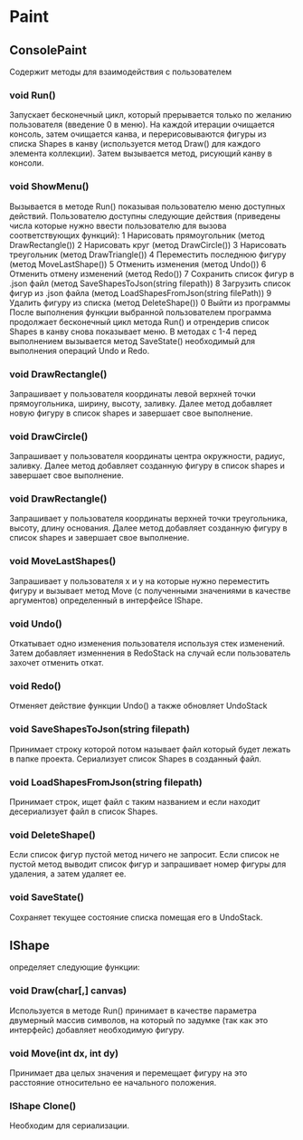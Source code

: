 # Paint
## ConsolePaint
Содержит методы для взаимодействия с пользователем
### void Run()
Запускает бесконечный цикл, который прерывается только по желанию пользователя (введение 0 в меню). На каждой итерации очищается консоль, затем очищается канва, и перерисовываются фигуры из списка Shapes в канву (используется метод Draw() для каждого элемента коллекции). Затем вызывается метод, рисующий канву в консоли.
### void ShowMenu()
Вызывается в методе Run() показывая пользователю меню доступных действий. Пользователю доступны следующие действия (приведены числа которые нужно ввести пользователю для вызова соответствующих функций):
1 Нарисовать прямоугольник (метод DrawRectangle())
2 Нарисовать круг (метод DrawCircle())
3 Нарисовать треугольник (метод DrawTriangle())
4 Переместить последнюю фигуру (метод MoveLastShape())
5 Отменить изменения (метод Undo())
6 Отменить отмену изменений (метод Redo())
7 Сохранить список фигур в .json файл (метод SaveShapesToJson(string filepath))
8 Загрузить список фигур из .json файла (метод LoadShapesFromJson(string filePath))
9 Удалить фигуру из списка (метод DeleteShape())
0 Выйти из программы
После выполнения функции выбранной пользователем программа продолжает бесконечный цикл метода Run() и отрендерив список Shapes в канву снова показывает меню. В методах с 1-4 перед выполнением вызывается метод SaveState() необходимый для выполнения операций Undo и Redo.
### void DrawRectangle()
Запрашивает у пользователя координаты левой верхней точки прямоугольника, ширину, высоту, заливку. Далее метод добавляет новую фигуру в список shapes и завершает свое выполнение.
### void DrawCircle()
Запрашивает у пользователя координаты центра окружности, радиус, заливку. Далее метод добавляет созданную фигуру в список shapes и завершает свое выполнение.
### void DrawRectangle()
Запрашивает у пользователя координаты верхней точки треугольника, высоту, длину основания. Далее метод добавляет созданную фигуру в список shapes и завершает свое выполнение.
### void MoveLastShapes() 
Запрашивает у пользователя x и y на которые нужно переместить фигуру и вызывает метод Move (с полученными значениями в качестве аргументов) определенный в интерфейсе IShape.
### void Undo() 
Откатывает одно изменения пользователя используя стек изменений. Затем добавляет изменнения в RedoStack на случай если пользователь захочет отменить откат.
### void Redo()
Отменяет действие функции Undo() а также обновляет UndoStack
### void SaveShapesToJson(string filepath)
Принимает строку которой потом называет файл который будет лежать в папке проекта. Сериализует список Shapes в созданный файл.
### void LoadShapesFromJson(string filepath)
Принимает строк, ищет файл с таким названием и если находит десериализует файл в список Shapes.
### void DeleteShape()
Если список фигур пустой метод ничего не запросит. Если список не пустой метод выводит список фигур и запрашивает номер фигуры для удаления, а затем удаляет ее.
### void SaveState()
Сохраняет текущее состояние списка помещая его в UndoStack.
## IShape
определяет следующие функции:
### void Draw(char[,] canvas)
Используется в методе Run() принимает в качестве параметра двумерный массив символов, на который по задумке (так как это интерфейс) добавляет необходимую фигуру.
### void Move(int dx, int dy)
Принимает два целых значения и перемещает фигуру на это расстояние относительно ее начального положения.
### IShape Clone()
Необходим для сериализации.
